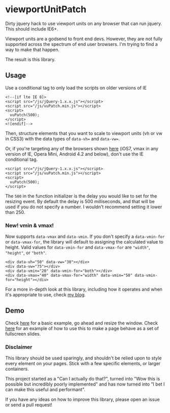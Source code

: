 # viewportUnitPatch
Dirty jquery hack to use viewport units on any browser that can run jquery. This should include IE6+.

Viewport units are a godsend to front end devs. However, they are not fully supported across the spectrum of end user browsers. I'm trying to find a way to make that happen. 

The result is this library.

## Usage
Use a conditional tag to only load the scripts on older versions of IE
```
<!--[if lte IE 8]>
<script src="/js/jQuery-1.x.x.js"></script>
<script src="/js/vuPatch.min.js"></script>
<script>
  vuPatch(500);
</script>
<![endif]-->
```
Then, structure elements that you want to scale to viewport units (vh or vw in CSS3) with the data types of `data-vh=` and `data-vw=`.

Or, if you're targeting any of the browsers shown [here](http://caniuse.com/#feat=viewport-units) (iOS7, vmax in any version of IE, Opera Mini, Android 4.2 and below), don't use the IE conditional tag.
```
<script src="/js/jQuery-1.x.x.js"></script>
<script src="/js/vuPatch.min.js"></script>
<script>
  vuPatch(500);
</script>
```
The `500` in the function initializer is the delay you would like to set for the resizing event. By default the delay is 500 milliseconds, and that will be used if you do not specify a number. I wouldn't recommend setting it lower than 250.
### New! vmin & vmax!
Now supports `data-vmax` and `data-vmin`. If you don't specify a `data-vmin-for` or `data-vmax-for`, the library will default to assigning the calculated value to height. Valid values for `data-vmin-for` and `data-vmax-for` are `"width"`, `"height"`, or `"both"`.
```
<div data-vh="50" data-vw="30"></div>
<div data-vw="75"></div>
<div data-vmin="20" data-vmin-for="both"></div>
<div data-vmax="40" data-vmax-for="width" data-vmin="50" data-vmin-for="height"></div>
```

For a more in-depth look at this library, including how it operates and when it's appropriate to use, check [my blog](http://mikedettmer.com/projects/viewportunitpatch/).

## Demo
Check [here](http://mikedettmer.com/demo/vuPatch/) for a basic example, go ahead and resize the window. Check [here](http://mikedettmer.com/demo/vuPatch/fullPage.html) for an example of how to use this to make a page behave as a set of fullscreen slides.

### Disclaimer
This library should be used sparingly, and shouldn't be relied upon to style every element on your pages. Stick with a few specific elements, or larger containers.

This project started as a "Can I actually do that?", turned into "Wow this is possible but incredibly poorly implemented" and has now turned into "I bet I can make this useful and performant".

If you have any ideas on how to improve this library, please open an issue or send a pull request!